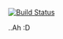 [![Build Status](https://travis-ci.org/PracticaDS/ci-travis.svg)](https://travis-ci.org/practicasdesarrolloCHT/vacacionespermanentes)

..Ah :D
